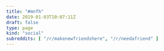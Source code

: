 ```yaml
---
title: "#mnfh"
date: 2019-01-03T10:07:11Z
draft: false
type: page
kind: "social"
subreddits: [ "/r/makenewfriendshere", "/r/needafriend" ]
---
```

